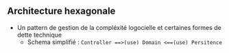 ## Architecture hexagonale

- Un pattern de gestion de la compléxité logocielle et certaines formes de dette technique
  - Schema simplifié : `Controller ==>(use) Domain <==(use) Persitence`
